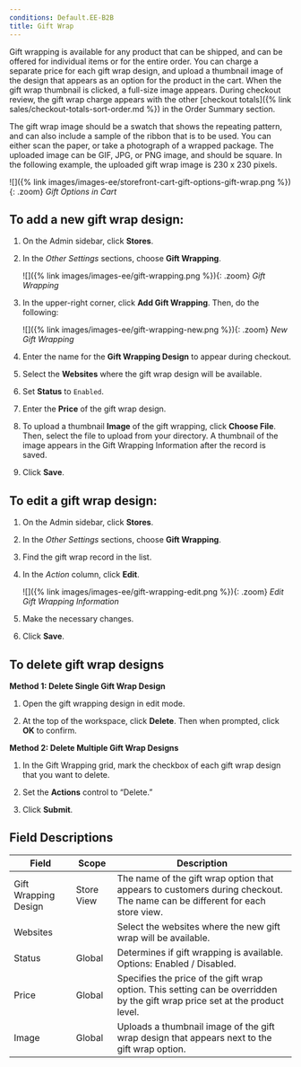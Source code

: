 ```yaml
---
conditions: Default.EE-B2B
title: Gift Wrap
---
```


Gift wrapping is available for any product that can be shipped, and can be offered for individual items or for the entire order. You can charge a separate price for each gift wrap design, and upload a thumbnail image of the design that appears as an option for the product in the cart. When the gift wrap thumbnail is clicked, a full-size image appears. During checkout review, the gift wrap charge appears with the other [checkout totals]({% link sales/checkout-totals-sort-order.md %}) in the Order Summary section.

The gift wrap image should be a swatch that shows the repeating pattern, and can also include a sample of the ribbon that is to be used. You can either scan the paper, or take a photograph of a wrapped package. The uploaded image can be GIF, JPG, or PNG image, and should be square. In the following example, the uploaded gift wrap image is 230 x 230 pixels.

![]({% link images/images-ee/storefront-cart-gift-options-gift-wrap.png %}){: .zoom}
_Gift Options in Cart_

## To add a new gift wrap design:

1. On the Admin sidebar, click **Stores**.

1. In the _Other Settings_ sections, choose **Gift Wrapping**.

    ![]({% link images/images-ee/gift-wrapping.png %}){: .zoom}
    _Gift Wrapping_

1. In the upper-right corner, click **Add Gift Wrapping**. Then, do the following:

    ![]({% link images/images-ee/gift-wrapping-new.png %}){: .zoom}
    _New Gift Wrapping_

1. Enter the name for the **Gift Wrapping Design** to appear during checkout.

1. Select the **Websites** where the gift wrap design will be available.

1. Set **Status** to `Enabled`.

1. Enter the **Price** of the gift wrap design.

1. To upload a thumbnail **Image** of the gift wrapping, click **Choose File**. Then, select the file to upload from your directory. A thumbnail of the image appears in the Gift Wrapping Information after the record is saved.

1. Click **Save**.

## To edit a gift wrap design:

1. On the Admin sidebar, click **Stores**.

1. In the _Other Settings_ sections, choose **Gift Wrapping**.

1. Find the gift wrap record in the list.

1. In the _Action_ column, click **Edit**.

    ![]({% link images/images-ee/gift-wrapping-edit.png %}){: .zoom}
    _Edit Gift Wrapping Information_

1. Make the necessary changes.

1. Click **Save**.

## To delete gift wrap designs

**Method 1: Delete Single Gift Wrap Design**

1. Open the gift wrapping design in edit mode.

1. At the top of the workspace, click **Delete**. Then when prompted, click **OK** to confirm.

**Method 2: Delete Multiple Gift Wrap Designs**

1. In the Gift Wrapping grid, mark the checkbox of each gift wrap design that you want to delete.

1. Set the **Actions** control to “Delete.”

1. Click **Submit**.

## Field Descriptions

|Field|Scope|Description|
|--- |--- |--- |
|Gift Wrapping Design|Store View|The name of the gift wrap option that appears to customers during checkout. The name can be different for each store view.|
|Websites||Select the websites where the new gift wrap will be available.|
|Status|Global|Determines if gift wrapping is available. Options: Enabled / Disabled.|
|Price|Global|Specifies the price of the gift wrap option. This setting can be overridden by the gift wrap price set at the product level.|
|Image|Global|Uploads a thumbnail image of the gift wrap design that appears next to the gift wrap option.|
